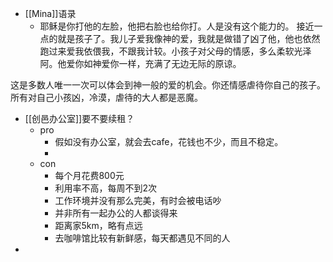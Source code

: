 - [[Mina]]语录
    - 耶稣是你打他的左脸，他把右脸也给你打。人是没有这个能力的。
接近一点的就是孩子了。我儿子爱我像神的爱，我就是做错了凶了他，他也依然跑过来爱我依偎我，不跟我计较。小孩子对父母的情感，多么柔软光泽阿。他爱你如神爱你一样，充满了无边无际的原谅。

这是多数人唯一一次可以体会到神一般的爱的机会。你还情感虐待你自己的孩子。所有对自己小孩凶，冷漠，虐待的大人都是恶魔。
- [[创邑办公室]]要不要续租？
    - pro
        - 假如没有办公室，就会去cafe，花钱也不少，而且不稳定。
        - 
    - con
        - 每个月花费800元
        - 利用率不高，每周不到2次
        - 工作环境并没有那么完美，有时会被电话吵
        - 并非所有一起办公的人都谈得来
        - 距离家5km，略有点远
        - 去咖啡馆比较有新鲜感，每天都遇见不同的人
- 
